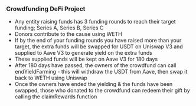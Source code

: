 ### Crowdfunding DeFi Project 

- Any entity raising funds has 3 funding rounds to reach their target funding; Series A, Series B, Series C
- Donors contribute to the cause using WETH  
- If by the end of your funding rounds you have raised more than your target, the extra funds will be swapped for USDT on Uniswap V3 and supplied to Aave V3 to generate yield on the extra funds 
- These supplied funds will be kept on Aave V3 for 180 days 
- After 180 days have passed, the owners of the crowdfund can call endYieldFarming - this will withdraw the USDT from Aave, then swap it back to WETH using Uniswap 
- Once the owners have ended the yielding & the funds have been swapped, those who donated to the crowdfund can redeem their gift by calling the claimRewards function  
